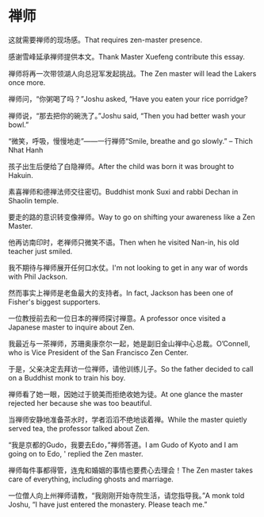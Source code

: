 # 禅师

<p><span class="chinese">这就需要禅师的现场感。</span><span class="english">That requires zen-master presence.</span></p>

<p><span class="chinese">感谢雪峰延承禅师提供本文。</span><span class="english">Thank Master Xuefeng contribute this essay.</span></p>

<p><span class="chinese">禅师将再一次带领湖人向总冠军发起挑战。</span><span class="english">The Zen master will lead the Lakers once more.</span></p>

<p><span class="chinese">禅师问，“你粥喝了吗？”</span><span class="english">Joshu asked, “Have you eaten your rice porridge?</span></p>

<p><span class="chinese">禅师说，“那去把你的碗洗了。”</span><span class="english">Joshu said, “Then you had better wash your bowl.”</span></p>

<p><span class="chinese">“微笑，呼吸，慢慢地走”——一行禅师</span><span class="english">“Smile, breathe and go slowly.” – Thich Nhat Hanh</span></p>

<p><span class="chinese">孩子出生后便给了白隐禅师。</span><span class="english">After the child was born it was brought to Hakuin.</span></p>

<p><span class="chinese">素喜禅师和德禅法师交往密切。</span><span class="english">Buddhist monk Suxi and rabbi Dechan in Shaolin temple.</span></p>

<p><span class="chinese">要走的路的意识转变像禅师。</span><span class="english">Way to go on shifting your awareness like a Zen Master.</span></p>

<p><span class="chinese">他再访南印时，老禅师只微笑不语。</span><span class="english">Then when he visited Nan-in, his old teacher just smiled.</span></p>

<p><span class="chinese">我不期待与禅师展开任何口水仗。</span><span class="english">I'm not looking to get in any war of words with Phil Jackson.</span></p>

<p><span class="chinese">然而事实上禅师是老鱼最大的支持者。</span><span class="english">In fact, Jackson has been one of Fisher's biggest supporters.</span></p>

<p><span class="chinese">一位教授前去和一位日本的禅师探讨禅意。</span><span class="english">A professor once visited a Japanese master to inquire about Zen.</span></p>

<p><span class="chinese">我最近与一茶禅师，苏珊奥康奈尔一起，她是副旧金山禅中心总裁。</span><span class="english">O’Connell, who is Vice President of the San Francisco Zen Center.</span></p>

<p><span class="chinese">于是，父亲决定去拜访一位禅师，请他训练儿子。</span><span class="english">So the father decided to call on a Buddhist monk to train his boy.</span></p>

<p><span class="chinese">禅师看了她一眼，因她过于貌美而拒绝收她为徒。</span><span class="english">At one glance the master rejected her because she was too beautiful.</span></p>

<p><span class="chinese">当禅师安静地准备茶水时，学者滔滔不绝地谈着禅。</span><span class="english">While the master quietly served tea, the professor talked about Zen.</span></p>

<p><span class="chinese">“我是京都的Gudo，我要去Edo，”禅师答道。</span><span class="english">I am Gudo of Kyoto and I am going on to Edo, ' replied the Zen master.</span></p>

<p><span class="chinese">禅师每件事都得管，连鬼和婚姻的事情也要费心去理会！</span><span class="english">The Zen master takes care of everything, including ghosts and marriage.</span></p>

<p><span class="chinese">一位僧人向上州禅师请教，“我刚刚开始寺院生活，请您指导我。”</span><span class="english">A monk told Joshu, “I have just entered the monastery. Please teach me.”</span></p>

